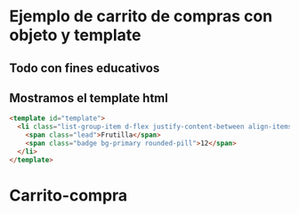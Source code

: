 # Ejemplo de carrito de compras con objeto y template

## Todo con fines educativos

## Mostramos el template html

```html
<template id="template">
  <li class="list-group-item d-flex justify-content-between align-items-center">
    <span class="lead">Frutilla</span>
    <span class="badge bg-primary rounded-pill">12</span>
  </li>
</template>
```
# Carrito-compra
